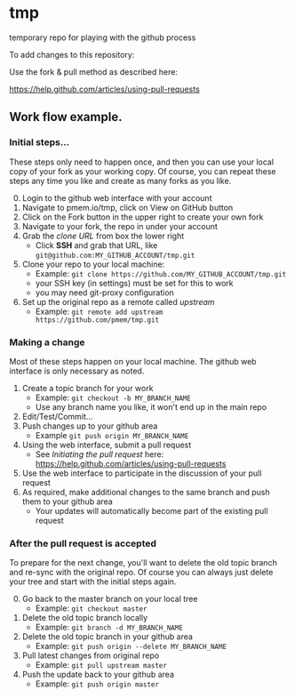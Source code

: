 tmp
===

temporary repo for playing with the github process

To add changes to this repository:

Use the fork & pull method as described here:

https://help.github.com/articles/using-pull-requests

## Work flow example.

### Initial steps...

These steps only need to happen once, and then you can use your local copy of your fork as your working copy.  Of course, you can repeat these steps any time you like and create as many forks as you like.

0. Login to the github web interface with your account
1. Navigate to pmem.io/tmp, click on View on GitHub button
2. Click on the Fork button in the upper right to create your own fork
3. Navigate to your fork, the repo in under your account
4. Grab the *clone URL* from box the lower right
	* Click **SSH** and grab that URL, like `git@github.com:MY_GITHUB_ACCOUNT/tmp.git`
5. Clone your repo to your local machine:
	* Example: `git clone https://github.com/MY_GITHUB_ACCOUNT/tmp.git`
	* your SSH key (in settings) must be set for this to work
	* you may need git-proxy configuration
6. Set up the original repo as a remote called *upstream*
	* Example: `git remote add upstream https://github.com/pmem/tmp.git`

### Making a change

Most of these steps happen on your local machine.  The github web interface is only necessary as noted.

1. Create a topic branch for your work
	* Example: `git checkout -b MY_BRANCH_NAME`
	* Use any branch name you like, it won't end up in the main repo
2. Edit/Test/Commit...
3. Push changes up to your github area
	* Example `git push origin MY_BRANCH_NAME`
4. Using the web interface, submit a pull request
	* See *Initiating the pull request* here: https://help.github.com/articles/using-pull-requests
5. Use the web interface to participate in the discussion of your pull request
6. As required, make additional changes to the same branch and push them to your github area
	* Your updates will automatically become part of the existing pull request

### After the pull request is accepted

To prepare for the next change, you'll want to delete the old topic branch and
re-sync with the original repo.  Of course you can always just delete your tree
and start with the initial steps again.

0. Go back to the master branch on your local tree
	* Example: `git checkout master`
1. Delete the old topic branch locally
	* Example: `git branch -d MY_BRANCH_NAME`
2. Delete the old topic branch in your github area
	* Example: `git push origin --delete MY_BRANCH_NAME`
3. Pull latest changes from original repo
	* Example: `git pull upstream master`
4. Push the update back to your github area
	* Example: `git push origin master`
